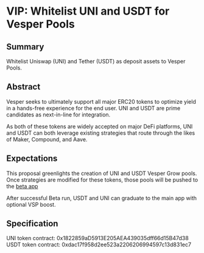 # VIP: Whitelist UNI and USDT for Vesper Pools
## Summary
Whitelist Uniswap (UNI) and Tether (USDT) as deposit assets to Vesper Pools.

## Abstract
Vesper seeks to ultimately support all major ERC20 tokens to optimize yield in a hands-free experience for the end user. UNI and USDT are prime candidates as next-in-line for integration.

As both of these tokens are widely accepted on major DeFi platforms, UNI and USDT can both leverage existing strategies that route through the likes of Maker, Compound, and Aave.
## Expectations
This proposal greenlights the creation of UNI and USDT Vesper Grow pools. Once strategies are modified for these tokens, those pools will be pushed to the [beta app](https://app.vesperdev.net)

After successful Beta run, USDT and UNI can graduate to the main app with optional VSP boost.
## Specification
UNI token contract: 0x1822859aD5913E205AEA439035dff66d15B47d38
USDT token contract: 0xdac17f958d2ee523a2206206994597c13d831ec7
